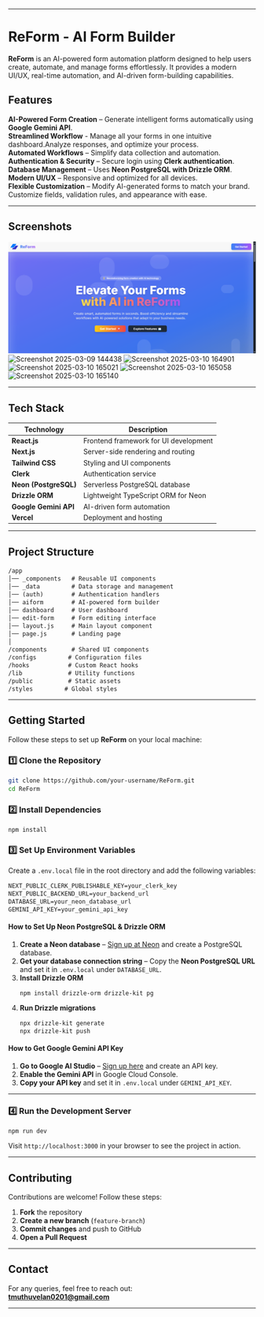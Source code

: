 
---

# **ReForm - AI Form Builder**   

**ReForm** is an AI-powered form automation platform designed to help users create, automate, and manage forms effortlessly. It provides a modern UI/UX, real-time automation, and AI-driven form-building capabilities.  

## **Features**  
**AI-Powered Form Creation** – Generate intelligent forms automatically using **Google Gemini API**.  
**Streamlined Workflow** - Manage all your forms in one intuitive dashboard.Analyze responses, and optimize your process.  
**Automated Workflows** – Simplify data collection and automation.  
**Authentication & Security** – Secure login using **Clerk authentication**.  
**Database Management** – Uses **Neon PostgreSQL with Drizzle ORM**.  
**Modern UI/UX** – Responsive and optimized for all devices.  
**Flexible Customization** – Modify AI-generated forms to match your brand. Customize fields, validation rules, and appearance with ease.  

---

## **Screenshots**  
![landing-page](image.png)
![Screenshot 2025-03-09 144438](https://github.com/user-attachments/assets/8f077553-4b4f-4a5d-870c-a9a6841ee445)
![Screenshot 2025-03-10 164901](https://github.com/user-attachments/assets/2851cebc-6b75-45c1-897a-1ea1868c8e02)
![Screenshot 2025-03-10 165021](https://github.com/user-attachments/assets/a7d6dff7-2178-4a07-bb0c-c17b89cbad9a)
![Screenshot 2025-03-10 165058](https://github.com/user-attachments/assets/bbc96f4f-b9fe-43bc-a875-f35c265ddf6a)
![Screenshot 2025-03-10 165140](https://github.com/user-attachments/assets/3d7f7234-6b3f-423a-9870-47f0a110503c)





 

---

## **Tech Stack**  
| **Technology** | **Description** |  
|--------------|----------------|  
| **React.js** | Frontend framework for UI development |  
| **Next.js** | Server-side rendering and routing |  
| **Tailwind CSS** | Styling and UI components |  
| **Clerk** | Authentication service |  
| **Neon (PostgreSQL)** | Serverless PostgreSQL database |  
| **Drizzle ORM** | Lightweight TypeScript ORM for Neon |  
| **Google Gemini API** | AI-driven form automation |  
| **Vercel** | Deployment and hosting |  

---

## **Project Structure**  
```
/app
│── _components   # Reusable UI components
│── _data         # Data storage and management
│── (auth)        # Authentication handlers
│── aiform        # AI-powered form builder
│── dashboard     # User dashboard
│── edit-form     # Form editing interface
│── layout.js     # Main layout component
│── page.js       # Landing page
│
/components       # Shared UI components
/configs         # Configuration files
/hooks           # Custom React hooks
/lib             # Utility functions
/public          # Static assets
/styles         # Global styles
```

---

## **Getting Started**  
Follow these steps to set up **ReForm** on your local machine:  

### **1️⃣ Clone the Repository**  
```sh
git clone https://github.com/your-username/ReForm.git
cd ReForm
```

### **2️⃣ Install Dependencies**  
```
npm install
```

### **3️⃣ Set Up Environment Variables**  
Create a `.env.local` file in the root directory and add the following variables:  

```
NEXT_PUBLIC_CLERK_PUBLISHABLE_KEY=your_clerk_key
NEXT_PUBLIC_BACKEND_URL=your_backend_url
DATABASE_URL=your_neon_database_url
GEMINI_API_KEY=your_gemini_api_key
```

#### **How to Set Up Neon PostgreSQL & Drizzle ORM**  
1. **Create a Neon database** – [Sign up at Neon](https://neon.tech/) and create a PostgreSQL database.  
2. **Get your database connection string** – Copy the **Neon PostgreSQL URL** and set it in `.env.local` under `DATABASE_URL`.  
3. **Install Drizzle ORM**  
   ```
   npm install drizzle-orm drizzle-kit pg
   ```
4. **Run Drizzle migrations**  
   ```
   npx drizzle-kit generate
   npx drizzle-kit push
   ```

#### **How to Get Google Gemini API Key**  
1. **Go to Google AI Studio** – [Sign up here](https://ai.google.dev/) and create an API key.  
2. **Enable the Gemini API** in Google Cloud Console.  
3. **Copy your API key** and set it in `.env.local` under `GEMINI_API_KEY`.  

---

### **4️⃣ Run the Development Server**  
```
npm run dev
```
Visit `http://localhost:3000` in your browser to see the project in action.  

---

## **Contributing**  
Contributions are welcome! Follow these steps:  
1. **Fork** the repository  
2. **Create a new branch** (`feature-branch`)  
3. **Commit changes** and push to GitHub  
4. **Open a Pull Request**  

---


## **Contact**  
For any queries, feel free to reach out:  
**tmuthuvelan0201@gmail.com**  

---

